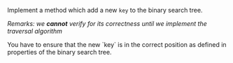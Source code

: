 
Implement a method which add a new `key` to the binary search tree.

*Remarks: we **cannot** verify for its correctness until we implement the traversal algorithm*

<div class="hint">
You have to ensure that the new `key` is in the correct position as defined in properties of the binary search tree.
</div>
